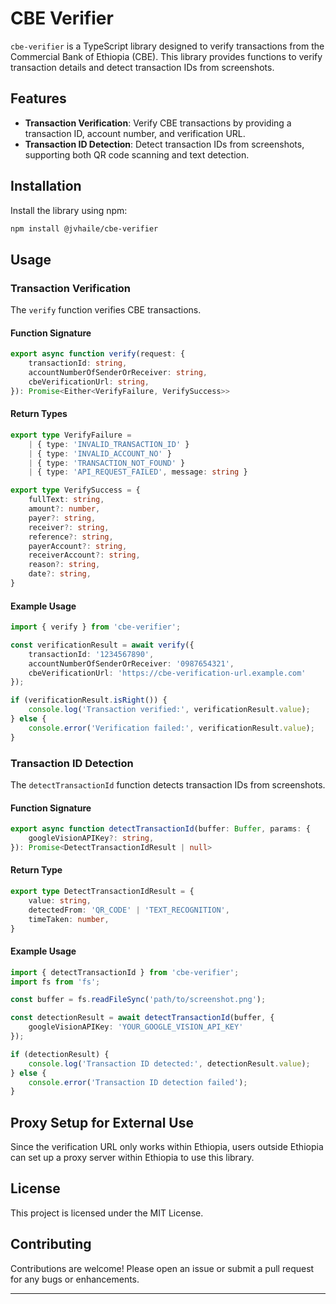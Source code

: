 # CBE Verifier

`cbe-verifier` is a TypeScript library designed to verify transactions from the Commercial Bank of Ethiopia (CBE). This library provides functions to verify transaction details and detect transaction IDs from screenshots.

## Features

- **Transaction Verification**: Verify CBE transactions by providing a transaction ID, account number, and verification URL.
- **Transaction ID Detection**: Detect transaction IDs from screenshots, supporting both QR code scanning and text detection.

## Installation

Install the library using npm:

```bash
npm install @jvhaile/cbe-verifier
```

## Usage

### Transaction Verification

The `verify` function verifies CBE transactions.

#### Function Signature

```typescript
export async function verify(request: {
    transactionId: string,
    accountNumberOfSenderOrReceiver: string,
    cbeVerificationUrl: string,
}): Promise<Either<VerifyFailure, VerifySuccess>>
```

#### Return Types

```typescript
export type VerifyFailure =
    | { type: 'INVALID_TRANSACTION_ID' }
    | { type: 'INVALID_ACCOUNT_NO' }
    | { type: 'TRANSACTION_NOT_FOUND' }
    | { type: 'API_REQUEST_FAILED', message: string }

export type VerifySuccess = {
    fullText: string,
    amount?: number,
    payer?: string,
    receiver?: string,
    reference?: string,
    payerAccount?: string,
    receiverAccount?: string,
    reason?: string,
    date?: string,
}
```

#### Example Usage

```typescript
import { verify } from 'cbe-verifier';

const verificationResult = await verify({
    transactionId: '1234567890',
    accountNumberOfSenderOrReceiver: '0987654321',
    cbeVerificationUrl: 'https://cbe-verification-url.example.com'
});

if (verificationResult.isRight()) {
    console.log('Transaction verified:', verificationResult.value);
} else {
    console.error('Verification failed:', verificationResult.value);
}
```

### Transaction ID Detection

The `detectTransactionId` function detects transaction IDs from screenshots.

#### Function Signature

```typescript
export async function detectTransactionId(buffer: Buffer, params: {
    googleVisionAPIKey?: string,
}): Promise<DetectTransactionIdResult | null>
```

#### Return Type

```typescript
export type DetectTransactionIdResult = {
    value: string,
    detectedFrom: 'QR_CODE' | 'TEXT_RECOGNITION',
    timeTaken: number,
}
```

#### Example Usage

```typescript
import { detectTransactionId } from 'cbe-verifier';
import fs from 'fs';

const buffer = fs.readFileSync('path/to/screenshot.png');

const detectionResult = await detectTransactionId(buffer, {
    googleVisionAPIKey: 'YOUR_GOOGLE_VISION_API_KEY'
});

if (detectionResult) {
    console.log('Transaction ID detected:', detectionResult.value);
} else {
    console.error('Transaction ID detection failed');
}
```

## Proxy Setup for External Use

Since the verification URL only works within Ethiopia, users outside Ethiopia can set up a proxy server within Ethiopia to use this library.

## License

This project is licensed under the MIT License.

## Contributing

Contributions are welcome! Please open an issue or submit a pull request for any bugs or enhancements.

---
